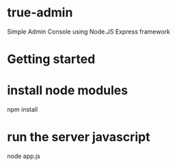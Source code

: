 # true-admin
Simple Admin Console using Node.JS Express framework

# Getting started

# install node modules
npm install

# run the server javascript
node app.js


